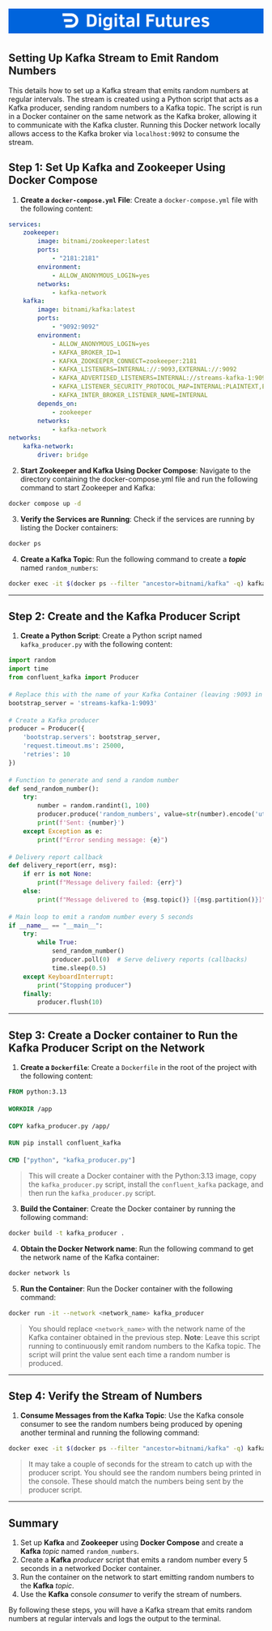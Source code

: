 # ![Digital Futures](https://github.com/digital-futures-academy/DataScienceMasterResources/blob/main/Resources/datascience-notebook-header.png?raw=true)

## Setting Up Kafka Stream to Emit Random Numbers

This details how to set up a Kafka stream that emits random numbers at regular intervals. The stream is created using a Python script that acts as a Kafka producer, sending random numbers to a Kafka topic. The script is run in a Docker container on the same network as the Kafka broker, allowing it to communicate with the Kafka cluster.  Running this Docker network locally allows access to the Kafka broker via `localhost:9092` to consume the stream.

## Step 1: Set Up Kafka and Zookeeper Using Docker Compose

1. **Create a `docker-compose.yml` File**:
   Create a `docker-compose.yml` file with the following content:

```yaml
services:
    zookeeper:
        image: bitnami/zookeeper:latest
        ports:
            - "2181:2181"
        environment:
            - ALLOW_ANONYMOUS_LOGIN=yes
        networks:
            - kafka-network
    kafka:
        image: bitnami/kafka:latest
        ports:
            - "9092:9092"
        environment:
            - ALLOW_ANONYMOUS_LOGIN=yes
            - KAFKA_BROKER_ID=1
            - KAFKA_ZOOKEEPER_CONNECT=zookeeper:2181
            - KAFKA_LISTENERS=INTERNAL://:9093,EXTERNAL://:9092
            - KAFKA_ADVERTISED_LISTENERS=INTERNAL://streams-kafka-1:9093,EXTERNAL://localhost:9092
            - KAFKA_LISTENER_SECURITY_PROTOCOL_MAP=INTERNAL:PLAINTEXT,EXTERNAL:PLAINTEXT
            - KAFKA_INTER_BROKER_LISTENER_NAME=INTERNAL
        depends_on:
            - zookeeper
        networks:
            - kafka-network
networks:
    kafka-network:
        driver: bridge
```

2. **Start Zookeeper and Kafka Using Docker Compose**:
   Navigate to the directory containing the docker-compose.yml file and run the following command to start Zookeeper and Kafka:

```sh
docker compose up -d
```

3. **Verify the Services are Running**:
   Check if the services are running by listing the Docker containers:

```sh
docker ps
```

4. **Create a Kafka Topic**:
   Run the following command to create a ***topic*** named `random_numbers`:

```sh
docker exec -it $(docker ps --filter "ancestor=bitnami/kafka" -q) kafka-topics.sh --create --topic random_numbers --bootstrap-server kafka:9092 --partitions 1 --replication-factor 1
```

---

## Step 2: Create and the Kafka Producer Script

1. **Create a Python Script**:
   Create a Python script named `kafka_producer.py` with the following content:

```python
import random
import time
from confluent_kafka import Producer

# Replace this with the name of your Kafka Container (leaving :9093 in place)
bootstrap_server = 'streams-kafka-1:9093' 

# Create a Kafka producer
producer = Producer({
    'bootstrap.servers': bootstrap_server,
    'request.timeout.ms': 25000,
    'retries': 10
})

# Function to generate and send a random number
def send_random_number():
    try:
        number = random.randint(1, 100)
        producer.produce('random_numbers', value=str(number).encode('utf-8'), callback=delivery_report)
        print(f'Sent: {number}')
    except Exception as e:
        print(f"Error sending message: {e}")

# Delivery report callback
def delivery_report(err, msg):
    if err is not None:
        print(f"Message delivery failed: {err}")
    else:
        print(f"Message delivered to {msg.topic()} [{msg.partition()}]")

# Main loop to emit a random number every 5 seconds
if __name__ == "__main__":
    try:
        while True:
            send_random_number()
            producer.poll(0)  # Serve delivery reports (callbacks)
            time.sleep(0.5)
    except KeyboardInterrupt:
        print("Stopping producer")
    finally:
        producer.flush(10)
```

---

## Step 3: Create a Docker container to Run the Kafka Producer Script on the Network

1. **Create a `Dockerfile`**:
   Create a `Dockerfile` in the root of the project with the following content:

```Dockerfile
FROM python:3.13

WORKDIR /app

COPY kafka_producer.py /app/

RUN pip install confluent_kafka

CMD ["python", "kafka_producer.py"]
```

> This will create a Docker container with the Python:3.13 image, copy the `kafka_producer.py` script, install the `confluent_kafka` package, and then run the `kafka_producer.py` script.

3. **Build the Container**:
   Create the Docker container by running the following command:

```sh
docker build -t kafka_producer .
```

4. **Obtain the Docker Network name**:
   Run the following command to get the network name of the Kafka container:

```sh
docker network ls
```

5. **Run the Container**:
   Run the Docker container with the following command:

```sh
docker run -it --network <network_name> kafka_producer
```

> You should replace `<network_name>` with the network name of the Kafka container obtained in the previous step.
> **Note**: Leave this script running to continuously emit random numbers to the Kafka topic. The script will print the value sent each time a random number is produced.

---

## Step 4: Verify the Stream of Numbers

1. **Consume Messages from the Kafka Topic**:
   Use the Kafka console consumer to see the random numbers being produced by opening another terminal and running the following command:

```sh
docker exec -it $(docker ps --filter "ancestor=bitnami/kafka" -q) kafka-console-consumer.sh --topic random_numbers --bootstrap-server 127.0.0.1:9092 --from-beginning
```

> It may take a couple of seconds for the stream to catch up with the producer script. You should see the random numbers being printed in the console.  These should match the numbers being sent by the producer script.

---

## Summary

1. Set up **Kafka** and **Zookeeper** using **Docker Compose** and create a **Kafka** *topic* named `random_numbers`.
2. Create a **Kafka** *producer* script that emits a random number every 5 seconds in a networked Docker container.
3. Run the container on the network to start emitting random numbers to the **Kafka** *topic*.
4. Use the **Kafka** console *consumer* to verify the stream of numbers.

By following these steps, you will have a Kafka stream that emits random numbers at regular intervals and logs the output to the terminal.
